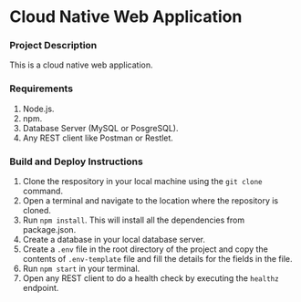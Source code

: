# Cloud Native Web Application

### Project Description
This is a cloud native web application.

### Requirements
1. Node.js.
2. npm.
3. Database Server (MySQL or PosgreSQL).
4. Any REST client like Postman or Restlet.

### Build and Deploy Instructions
1. Clone the respository in your local machine using the `git clone` command.
2. Open a terminal and navigate to the location where the repository is cloned.
3. Run `npm install`. This will install all the dependencies from package.json.
4. Create a database in your local database server.
5. Create a `.env` file in the root directory of the project and copy the contents of `.env-template` file and fill the details for the fields in the file.
6. Run `npm start` in your terminal.
7. Open any REST client to do a health check by executing the `healthz` endpoint.



 